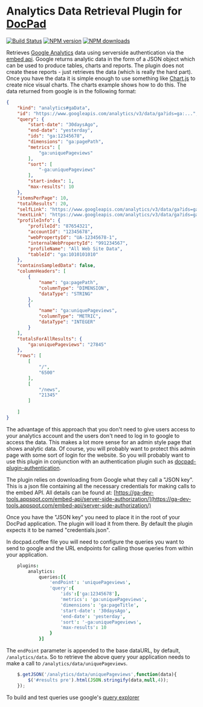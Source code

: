 # Analytics Data Retrieval Plugin for [DocPad](http://docpad.org)

[![Build Status](https://img.shields.io/travis/SteveMcArthur/docpad-plugin-analytics/master.svg)](https://travis-ci.org/SteveMcArthur/docpad-plugin-analytics "Check this project's build status on TravisCI")
[![NPM version](https://img.shields.io/npm/v/docpad-plugin-analytics.svg)](https://www.npmjs.com/package/docpad-plugin-analytics "View this project on NPM")
[![NPM downloads](https://img.shields.io/npm/dm/docpad-plugin-analytics.svg)](https://www.npmjs.com/package/docpad-plugin-analytics "View this project on NPM")

Retrieves [Google Analytics](https://www.google.com/analytics/) data using serverside authentication via the [embed api](https://ga-dev-tools.appspot.com/embed-api/server-side-authorization/). Google returns analytic data in the form of a JSON object which can be used to produce tables, charts and reports. The plugin does not create these reports - just retrieves the data (which is really the hard part). Once you have the data it is simple enough to use something like [Chart.js](http://www.chartjs.org/) to create nice visual charts. The charts example shows how to do this. The data returned from google is in the following format:
````json
{
    "kind": "analytics#gaData",
    "id": "https://www.googleapis.com/analytics/v3/data/ga?ids=ga:...",
    "query": {
        "start-date": "30daysAgo",
        "end-date": "yesterday",
        "ids": "ga:12345678",
        "dimensions": "ga:pagePath",
        "metrics": [
            "ga:uniquePageviews"
        ],
        "sort": [
            "-ga:uniquePageviews"
        ],
        "start-index": 1,
        "max-results": 10
    },
    "itemsPerPage": 10,
    "totalResults": 20,
    "selfLink": "https://www.googleapis.com/analytics/v3/data/ga?ids=ga:...",
    "nextLink": "https://www.googleapis.com/analytics/v3/data/ga?ids=ga:...",
    "profileInfo": {
        "profileId": "87654321",
        "accountId": "12345678",
        "webPropertyId": "UA-12345678-1",
        "internalWebPropertyId": "991234567",
        "profileName": "All Web Site Data",
        "tableId": "ga:1010101010"
    },
    "containsSampledData": false,
    "columnHeaders": [
        {
            "name": "ga:pagePath",
            "columnType": "DIMENSION",
            "dataType": "STRING"
        },
        {
            "name": "ga:uniquePageviews",
            "columnType": "METRIC",
            "dataType": "INTEGER"
        }
    ],
    "totalsForAllResults": {
        "ga:uniquePageviews": "27845"
    },
    "rows": [
        [
            "/",
            "6500"
        ],
        [
            "/news",
            "21345"
        ]
    
    ]
}

````


The advantage of this approach that you don't need to give users access to your analytics account and the users don't need to log in to google to access the data. This makes a lot more sense for an admin style page that shows analytic data. Of course, you will probably want to protect this admin page with some sort of login for the website. So you will probably want to use this plugin in conjunction with an authentication plugin such as [docpad-plugin-authentication](https://www.npmjs.com/package/docpad-plugin-authentication).

The plugin relies on downloading from Google what they call a "JSON key". This is a json file containing all the necessary credentials for making calls to the embed API. All details can be found at: [https://ga-dev-tools.appspot.com/embed-api/server-side-authorization/](https://ga-dev-tools.appspot.com/embed-api/server-side-authorization/) 

Once you have the "JSON key" you need to place it in the root of your DocPad application. The plugin will load it from there. By default the plugin expects it to be named "credentials.json". 

In docpad.coffee file you will need to configure the queries you want to send to google and the URL endpoints for calling those queries from within your application.

````coffee
    plugins:
        analytics:
            queries:[{
                'endPoint': 'uniquePageviews',
                'query':{
                    'ids':['ga:12345678'],
                    'metrics': 'ga:uniquePageviews',
                    'dimensions': 'ga:pageTitle',
                    'start-date': '30daysAgo',
                    'end-date': 'yesterday',
                    'sort': '-ga:uniquePageviews',
                    'max-results': 10
                }
            }]
````

The `endPoint` parameter is appended to the base dataURL, by default, `/analytics/data`. So to retrieve the above query your application needs to make a call to `/analytics/data/uniquePageviews`.

```js
    $.getJSON('/analytics/data/uniquePageviews',function(data){
        $('#results pre').html(JSON.stringify(data,null,4));
    });
```

To build and test queries use google's [query explorer](https://ga-dev-tools.appspot.com/query-explorer/)